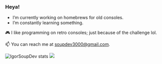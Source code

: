 ### Heya!

- I’m currently working on homebrews for old consoles.
- I’m constantly learning something.

🎮 I like programming on retro consoles; just because of the challenge lol.

📫 You can reach me at soupdev3000@gmail.com.

![IgorSoupDev stats](https://github-readme-stats.vercel.app/api?username=IgorSoupDev&show_icons=true&theme=radical)
![](https://github-readme-stats.vercel.app/api/top-langs/?username=IgorSoupDev&layout=compact&show_icons=true&theme=radical)

